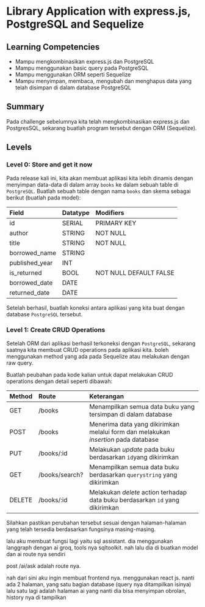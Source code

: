 # Library Application with express.js, PostgreSQL and Sequelize

## Learning Competencies

- Mampu mengkombinasikan express.js dan PostgreSQL
- Mampu menggunakan basic query pada PostgreSQL
- Mampu menggunakan ORM seperti Sequelize
- Mampu menyimpan, membaca, mengubah dan menghapus data yang telah disimpan di dalam database PostgreSQL

## Summary

Pada challenge sebelumnya kita telah mengkombinasikan express.js dan PostgresSQL, sekarang buatlah program tersebut dengan ORM (Sequelize).

## Levels

### Level 0: Store and get it now

Pada release kali ini, kita akan membuat aplikasi kita lebih dinamis dengan menyimpan data-data di dalam array `books` ke dalam sebuah table di `PostgreSQL`. Buatlah sebuah table dengan nama `books` dan skema sebagai berikut (buatlah pada model):

| Field          | Datatype | Modifiers              |
| :------------- | :------- | :--------------------- |
| id             | SERIAL   | PRIMARY KEY            |
| author         | STRING   | NOT NULL               |
| title          | STRING   | NOT NULL               |
| borrowed_name  | STRING   |                        |
| published_year | INT      |                        |
| is_returned    | BOOL     | NOT NULL DEFAULT FALSE |
| borrowed_date  | DATE     |                        |
| returned_date  | DATE     |                        |

Setelah berhasil, buatlah koneksi antara aplikasi yang kita buat dengan database `PostgreSQL` tersebut.

### Level 1: Create CRUD Operations

Setelah ORM dari aplikasi berhasil terkoneksi dengan `PostgreSQL`, sekarang saatnya kita membuat CRUD operations pada aplikasi kita.
boleh menggunakan method yang ada pada Sequelize atau melakukan dengan raw query.

Buatlah peubahan pada kode kalian untuk dapat melakukan CRUD operations dengan detail seperti dibawah:

| Method | Route          | Keterangan                                                   |
| :----- | :------------- | :----------------------------------------------------------- |
| GET    | /books         | Menampilkan semua data buku yang tersimpan di dalam database |
| POST   | /books         | Menerima data yang dikirimkan melalui form dan melakukan *insertion* pada database |
| PUT    | /books/:id     | Melakukan *update* pada buku berdasarkan `id`yang dikirimkan |
| GET    | /books/search? | Menampilkan semua data buku berdasarkan `querystring` yang dikirimkan |
| DELETE | /books/:id     | Melakukan *delete* action terhadap data buku berdasarkan `id` yang dikirimkan |

Silahkan pastikan perubahan tersebut sesuai dengan halaman-halaman yang telah tersedia berdasarkan fungsinya masing-masing.

lalu aku membuat fungsi lagi yaitu sql assistant. dia menggunakan langgraph dengan ai groq, tools nya sqltoolkit. nah lalu dia di buatkan model dan ai route nya sendiri

post /ai/ask adalah route nya. 

nah dari sini aku ingin membuat frontend nya. menggunakan react js. nanti ada 2 halaman, yang satu bagian database (query nya ditampilkan isinya) lalu satu lagi adalah halaman ai yang nanti dia bisa menyimpan obrolan, history nya di tampilkan 